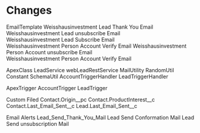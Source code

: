# Changes

EmailTemplate
Weisshausinvestment Lead Thank You Email	
Weisshausinvestment Lead unsubscribe Email	
Weisshausinvestment Lead Subscribe Email	
Weisshausinvestment Person Account Verify Email	
Weisshausinvestment Person Account unsubscribe Email	
Weisshausinvestment Person Account Verify Email	

ApexClass
LeadService
webLeadRestService
MailUtility
RandomUtil
Constant
SchemaUtil
AccountTriggerHandler
LeadTriggerHandler

ApexTrigger
AccountTrigger
LeadTrigger

Custom Filed
Contact.Origin__pc
Contact.ProductInterest__c
Contact.Last_Email_Sent__c
Lead.Last_Email_Sent__c

Email Alerts
Lead_Send_Thank_You_Mail
Lead Send Conformation Mail	
Lead Send unsubscription Mail	

